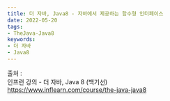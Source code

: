 ```yaml
---
title: 더 자바, Java8 - 자바에서 제공하는 함수형 인터페이스
date: 2022-05-20
tags:
- TheJava-Java8
keywords:
- 더 자바
- Java8
---
```


출처 :
<br/> 인프런 강의 - 더 자바, Java 8 (백기선)
<br/>https://www.inflearn.com/course/the-java-java8
